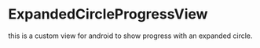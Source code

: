 ExpandedCircleProgressView
==========================

this is a custom view for android to show progress with an expanded circle.
